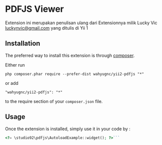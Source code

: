 PDFJS Viewer
============
Extension ini merupakan penulisan ulang dari Extensionnya milik Lucky Vic <luckynvic@gmail.com> yang ditulis di Yii 1

Installation
------------

The preferred way to install this extension is through [composer](http://getcomposer.org/download/).

Either run

```
php composer.phar require --prefer-dist wahyugnc/yii2-pdfjs "*"
```

or add

```
"wahyugnc/yii2-pdfjs": "*"
```

to the require section of your `composer.json` file.


Usage
-----

Once the extension is installed, simply use it in your code by  :

```php
<?= \studio92\pdfjs\AutoloadExample::widget(); ?>```